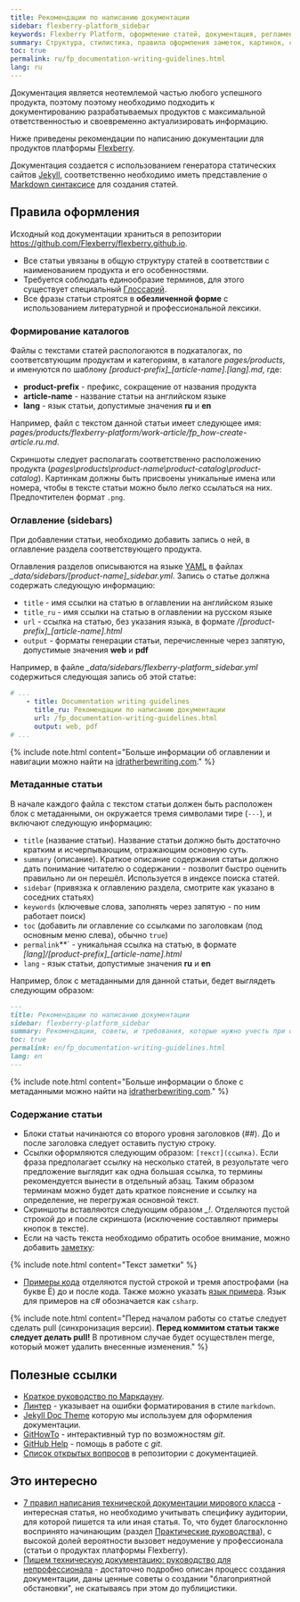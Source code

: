 ```yaml
---
title: Рекомендации по написанию документации
sidebar: flexberry-platform_sidebar
keywords: Flexberry Platform, оформление статей, документация, регламент
summary: Структура, стилистика, правила оформления заметок, картинок, ссылок и примеров кода
toc: true
permalink: ru/fp_documentation-writing-guidelines.html
lang: ru
---
```


Документация является неотемлемой частью любого успешного продукта, поэтому поэтому необходимо подходить к документированию разрабатываемых продуктов с максимальной ответственностью и своевременно актуализировать информацию.

Ниже приведены рекомендации по написанию документации для продуктов платформы [Flexberry](https://flexberry.github.io/ru//fp_landing_page.html).

Документация создается с использованием генератора статических сайтов [Jekyll](https://jekyllrb.com/), соответственно необходимо иметь представление о [Markdown синтаксисе](https://daringfireball.net/projects/markdown/syntax) для создания статей.

## Правила оформления

Исходный код документации храниться в репозитории <https://github.com/Flexberry/flexberry.github.io>.

* Все статьи увязаны в общую структуру статей в соответствии с наименованием продукта и его особенностями.
* Требуется соблюдать единообразие терминов, для этого существует специальный [Глоссарий](fp_glossary.html).
* Все фразы статьи строятся в __обезличенной форме__ с использованием литературной и профессиональной лексики.

### Формирование каталогов

Файлы с текстами статей распологаются в подкаталогах, по соответсвтующим продуктам и категориям, в каталоге _pages/products_, и именуются по шаблону _\[product-prefix\]\_\[article-name\].\[lang\].md_, где:

* **product-prefix** - префикс, сокращение от названия продукта
* **article-name** - название статьи на английском языке
* **lang** - язык статьи, допустимые значения **ru** и **en**

Например, файл с текстом данной статьи имеет следующее имя: _pages/products/flexberry-platform/work-article/fp_how-create-article.ru.md_.

Скриншоты следует располагать соответственно расположению продукта (_pages\products\product-name\product-catalog\product-catalog_). Картинкам должны быть присвоены уникальные имена или номера, чтобы в тексте статьи можно было легко ссылаться на них. Предпочтителен формат `.png`.

### Оглавление (sidebars)

При добавлении статьи, необходимо добавить запись о ней, в оглавление раздела соответствующего продукта.

Оглавления разделов описываются на языке [YAML](https://yaml.org/) в файлах _\_data/sidebars/\[product-name\]\_sidebar.yml_.
Запись о статье должна содержать следующую информацию:

* `title` - имя ссылки на статью в оглавлении на английском языке
* `title_ru` - имя ссылки на статью в оглавлении на русском языке
* `url` - ссылка на статью, без указания языка, в формате _/\[product-prefix\]\_\[article-name\].html_
* `output` - форматы генерации статьи, перечисленные через запятую, допустимые значения **web** и **pdf**

Например, в файле _\_data/sidebars/flexberry-platform\_sidebar.yml_ содержиться следующая запись об этой статье:

```yml
# ...
    - title: Documentation writing guidelines
      title_ru: Рекомендации по написанию документации
      url: /fp_documentation-writing-guidelines.html
      output: web, pdf
# ...
```

{% include note.html content="Больше информации об оглавлении и навигации можно найти на [idratherbewriting.com](https://idratherbewriting.com/documentation-theme-jekyll/mydoc_sidebar_navigation.html)." %}

### Метаданные статьи

В начале каждого файла с текстом статьи должен быть расположен блок с метаданными, он окружается тремя символами тире (`---`), и включают следующую информацию:

* `title` (название статьи). Название статьи должно быть достаточно кратким и исчерпывающим, отражающим основную суть.
* `summary` (описание). Краткое описание содержания статьи должно дать понимание читателю о содержании - позволит быстро оценить правильно ли он перешёл. Используется в индексе поиска статей.
* `sidebar` (привязка к оглавлению раздела, смотрите как указано в соседних статьях)
* `keywords` (ключевые слова, заполнять через запятую - по ним работает поиск)
* `toc` (добавить ли оглавление со ссылками по заголовкам (под основным меню слева), обычно `true`)
* `permalink`**` - уникальная ссылка на статью, в формате _\[lang\]/\[product-prefix\]\_\[article-name\].html_
* `lang` - язык статьи, допустимые значения **ru** и **en**

Например, блок с метаданными для данной статьи, бедет выглядеть следующим образом:

```md
---
title: Рекомендации по написанию документации
sidebar: flexberry-platform_sidebar
summary: Рекомендации, советы, и требования, которые нужно учесть при создании статьи.
toc: true
permalink: en/fp_documentation-writing-guidelines.html
lang: en
---
```

{% include note.html content="Больше информации о блоке с метаданными можно найти на [idratherbewriting.com](https://idratherbewriting.com/documentation-theme-jekyll/mydoc_pages.html#frontmatter)." %}

### Содержание статьи

* Блоки статьи начинаются со второго уровня заголовков (##). До и после заголовка следует оставить пустую строку.
* Ссылки оформляются следующим образом: `[текст](ссылка)`. Если фраза предполагает ссылку на несколько статей, в резуольтате чего предложение выглядит как одна большая ссылка, то термины рекомендуется вынести в отдельный абзац. Таким образом терминам можно будет дать краткое пояснение и ссылку на определение, не перегружая основной текст.
* Скриншоты вставляются следующим образом _\_\![](/images/pages/products/product-name/product-name]/image-name.png)_. Отделяются пустой строкой до и после скриншота (исключение составляют примеры кнопок в тексте).
* Если на часть текста необходимо обратить особое внимание, можно добавить [заметку](https://flexberry.github.io/mydoc_alerts.html):

{% include note.html content="Текст заметки" %}

* [Примеры кода](https://flexberry.github.io/mydoc_code_samples.html) отделяются пустой строкой и тремя апострофами (на букве Ё) до и после кода. Также можно указать [язык примера](http://idratherbewriting.com/documentation-theme-jekyll/mydoc_syntax_highlighting.html#available-lexers).  Язык для примеров на c# обозначается как `csharp`.

{% include note.html content="Перед началом работы со статье следует сделать pull (синхронизация версии). **Перед коммитом статьи также следует делать pull!** В противном случае будет осуществлен merge, который может удалить внесенные изменения." %}

## Полезные ссылки

* [Краткое руководство по Маркдауну](https://paulradzkov.com/2014/markdown_cheatsheet/).
* [Линтер](https://marketplace.visualstudio.com/items?itemName=DavidAnson.vscode-markdownlint) - указывает на ошибки форматирования в стиле `markdown`.
* [Jekyll Doc Theme](https://idratherbewriting.com/documentation-theme-jekyll/) которую мы используем для оформления документации.
* [GitHowTo](https://githowto.com/ru) - интерактивный тур по возможностям _git_.
* [GitHub Help](https://help.github.com/) - помощь в работе с _git_.
* [Cписок открытых вопросов](https://github.com/Flexberry/flexberry.github.io/issues) в репозитории с документацией.

## Это интересно

* [7 правил написания технической документации мирового класса](https://habr.com/ru/post/303760/) - интересная статья, но необходимо учитывать специфику аудитории, для которой пишется та или иная статья. То, что будет благосклонно воспринято начинающим (раздел [Практические руководства](https://flexberry.github.io/ru//gpg_landing-page.html)), с высокой долей вероятности вызовет недоумение у профессионала (статьи о продуктах платформы Flexberry).
* [Пишем техническую документацию: руководство для непрофессионала](https://habr.com/ru/post/421549/) - достаточно подробно описан процесс создания документации, даны ценные советы о создании "благоприятной обстановки", не скатываясь при этом до публицистики.
